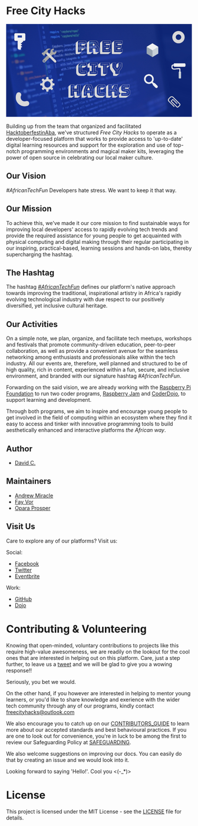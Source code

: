 # Free City Hacks

![Free City Hacks](files/img/icon-fch.jpg "icon-fch")

Building up from the team that organized and facilitated [HacktoberfestinAba](https://HacktoberfestinAba.github.io), we've structured *Free City Hacks* to operate as a developer-focused platform that works to provide access to 'up-to-date' digital learning resources and support for the exploration and use of top-notch programming environments and magical maker kits, leveraging the power of open source in celebrating our local maker culture.

## Our Vision

*#AfricanTechFun*
Developers hate stress. We want to keep it that way.

## Our Mission

To achieve this, we've made it our core mission to find sustainable ways for improving local developers' access to rapidly evolving tech trends and provide the required assistance for young people to get acquainted with physical computing and digital making through their regular participating in our inspiring, practical-based, learning sessions and hands-on labs, thereby supercharging the hashtag.

## The Hashtag

The hashtag [*#AfricanTechFun*](https://twitter.com/freecityhacks/status/1150831205690019840) defines our platform's native approach towards improving the traditional, inspirational artistry in Africa's rapidly evolving technological industry with due respect to our positively diversified, yet inclusive cultural heritage.

## Our Activities

On a simple note, we plan, organize, and facilitate tech meetups, workshops and festivals that promote community-driven education, peer-to-peer collaboration, as well as provide a convenient avenue for the seamless networking among enthusiasts and professionals alike within the tech industry. All our events are, therefore, well planned and structured to be of high quality, rich in content, experienced within a fun, secure, and inclusive environment, and branded with our signature hashtag *#AfricanTechFun*.

Forwarding on the said vision, we are already working with the [Raspberry Pi Foundation](https://raspberrypi.org) to run two coder programs, [Raspberry Jam](https://raspberrypi.org/jam) and [CoderDojo](https://coderdojo.com), to support learning and development.

Through both programs, we aim to inspire and encourage young people to get involved in the field of computing within an ecosystem where they find it easy to access and tinker with innovative programming tools to build aesthetically enhanced and interactive platforms *the African way*.

## Author

* [David C.](https://github.com/davidconoh)
 
## Maintainers

* [Andrew Miracle](https://github.com/koolamusic)
* [Fay Vor](https://github.com/phavor)
* [Opara Prosper](https://github.com/OPARA-PROSPER)


## Visit Us

Care to explore any of our platforms? Visit us:

Social:

* [Facebook](https://facebook.com/freecityhacks)
* [Twitter](https://twitter.com/freecityhacks)
* [Eventbrite](https://freecityhacks.eventbrite.com)

Work:

* [GitHub](https://github.com/freecityhacks)
* [Dojo](https://zen.coderdojo.com/dojos/ng/aba/aba-freecityhacks)
 
# Contributing & Volunteering

Knowing that open-minded, voluntary contributions to projects like this require high-value awesomeness, we are readily on the lookout for the cool ones that are interested in helping out on this platform.
Care, just a step further, to leave us a [tweet](https://twitter.com/freecityhacks) and we will be glad to give you a wowing response!!

Seriously, you bet we would.

On the other hand, if you however are interested in helping to mentor young learners, or you'd like to share knowledge and exerience with the wider tech community through any of our programs, kindly contact [freecityhacks@outlook.com](mailto://freecityhacks@outlook.com)

We also encourage you to catch up on our [CONTRIBUTORS_GUIDE](https://github.com/freecityhacks/fch-docs/blob/master/CONTRIBUTORS_GUIDE.md) to learn more about our accepted standards and best behavioural practices. If you are one to look out for convenience, you're in luck to be among the first to review our Safeguarding Policy at [SAFEGUARDING](https://github.com/freecityhacks/fch-docs/blob/master/SAFEGUARDING.md).

We also welcome suggestions on improving our docs. You can easily do that by creating an issue and we would look into it.

Looking forward to saying 'Hello!'. Cool you <(-_*)>

# License

This project is licensed under the MIT License - see the [LICENSE](https://github.com/freecityhacks/fch-docs/blob/master/LICENSE) file for details.